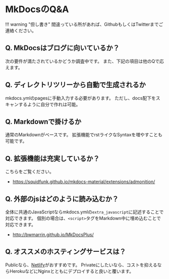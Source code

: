 # MkDocsのQ&A

!!! warning "但し書き"
    間違っている所があれば、GithubもしくはTwitterまでご連絡ください。


## Q. MkDocsはブログに向いているか？

次の要件が満たされているかどうか調査中です。
また、下記の項目は他のQで応えます。

## Q. ディレクトリツリーから自動で生成されるか

mkdocs.ymlのpagesに手動入力する必要があります。
ただし、docs配下をスキャンするように自分で作れは可能。

## Q. Markdownで掛けるか

通常のMarkdownがベースです。
拡張機能でrstライクなSyntaxを増やすことも可能です。

## Q. 拡張機能は充実しているか？

こちらをご覧ください。

- <https://squidfunk.github.io/mkdocs-material/extensions/admonition/>

## Q. 外部のjsはどのように読み込むか？

全体に共通のJavaScriptならmkdocs.ymlの`extra_javascript`に記述することで対応できます。
個別の場合は、`<script>`タグをMarkdown中に埋め込むことで対応できます。

- <http://bwmarrin.github.io/MkDocsPlus/>

## Q. オススメのホスティングサービスは？

Publicなら、[Netlify](https://www.netlify.com/)がおすすめです。
Privateにしたいなら、コストを抑えるならHerokuなどにNginxとともにデプロイすると良いと覆います。



